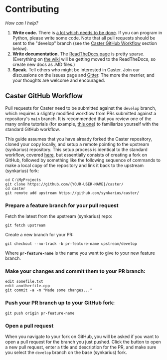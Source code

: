 # Contributing

*How can I help?*

1. **Write code.** There is [a lot which needs to be done](https://github.com/synkarius/caster/issues). If you can program in Python, please write some code. Note that all pull requests should be sent to the "develop" branch (see the [Caster GitHub Workflow](#caster-github-workflow) section below).
2. **Write documentation.** The [ReadTheDocs page](http://caster.readthedocs.org/en/latest/) is pretty sparse. (Everything on [the wiki](https://github.com/synkarius/caster/wiki) will be getting moved to the ReadTheDocs, so create new docs as .MD files.)
3. **Speak.** Tell others who might be interested in Caster. Join our discussions on the issues page and [Gitter](https://gitter.im/synkarius/caster). The more the merrier, and your thoughts are welcome and encouraged.


## Caster GitHub Workflow

Pull requests for Caster need to be submitted against the `develop` branch, which requires a slightly modified workflow from PRs submitted against a repository's `main` branch. It is recommended that you review one of the many online tutorials (for example, [this one](http://yangsu.github.io/pull-request-tutorial/)) to familiarize yourself with the standard GitHub workflow.

This guide assumes that you have already forked the Caster repository, cloned your copy locally, and setup a remote pointing to the upstream (synkarius) repository. This setup process is identical to the standard workflow, covered [here](https://help.github.com/articles/fork-a-repo/), but essentially consists of creating a fork on GitHub, followed by something like the following sequence of commands to make a local copy of the repository and link it back to the upstream (synkarius) fork:

    cd C:\MyProjects
    git clone https://github.com/{YOUR-USER-NAME}/caster/
    cd caster
    git remote add upstream https://github.com/synkarius/caster/


### Prepare a feature branch for your pull request

Fetch the latest from the upstream (synkarius) repo:

    git fetch upstream

Create a new branch for your PR:

    git checkout --no-track -b pr-feature-name upstream/develop

Where **`pr-feature-name`** is the name you want to give to your new feature branch.


### Make your changes and commit them to your PR branch:

    edit somefile.txt
    edit anotherfile.cpp
    git commit -a -m "Made some changes..."


### Push your PR branch up to your GitHub fork:

    git push origin pr-feature-name


### Open a pull request

When you navigate to your fork on GitHub, you will be asked if you want to open a pull request for the branch you just pushed. Click the button to open a new pull request, enter a title and description for the PR, and make sure you select the `develop` branch on the base (synkarius) fork.
